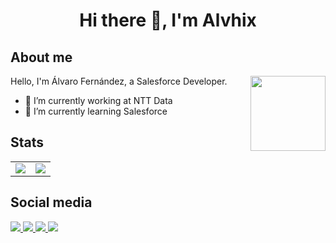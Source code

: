 <h1 align="center">Hi there 👋, I'm Alvhix</h1>

<h2>About me</h2>
<p>Hello, I'm Álvaro Fernández, a Salesforce Developer.
<img src="https://media.giphy.com/media/2hna1X2GUISud89rut/giphy.gif" align="right" width="120px" />
</p>

<ul>
    <li>🔭 I’m currently working at NTT Data</li>
    <li>🌱 I’m currently learning Salesforce</li>
</ul>

<h2>Stats</h2>
<table>
    <tr>
        <td>
            <img align="center" src="https://github-readme-stats.vercel.app/api/?username=alvhix&show_icons=true&theme=dark&bg_color=00000000&hide_border=true&icon_color=00000000&count_private=true" />
        </td>
        <td>
            <img align="center" src="https://github-readme-stats.quantumlytangled.vercel.app/api/top-langs/?username=alvhix&layout=compact&show_icons=true&theme=dark&bg_color=00000000&hide_border=true&icon_color=00000000&count_private=true" />
        </td>
    </tr>
</table>

<h2>Social media</h2>
<a href="https://www.linkedin.com/in/alvhix/"> 
    <img src="https://img.shields.io/badge/LinkedIn-blue?logo=linkedin" /> 
</a>
<a href="https://stackoverflow.com/users/12567565/alvhix">
    <img src="https://img.shields.io/badge/StackOverflow-white?logo=stackoverflow" />
</a>
<a href="https://twitter.com/alvhix"> 
    <img src="https://img.shields.io/badge/Twitter-white?logo=twitter" /> 
</a>
<a href="https://trailblazer.me/id/alvhix"> 
    <img src="https://img.shields.io/badge/Trailhead-brown?logo=salesforce" /> 
</a>
